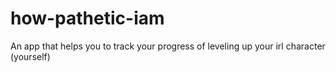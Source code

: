 # how-pathetic-iam
An app that helps you to track your progress of leveling up your irl character (yourself)
